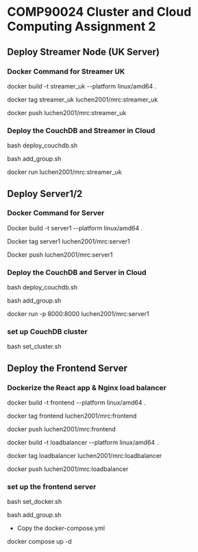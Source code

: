 # COMP90024 Cluster and Cloud Computing Assignment 2

## Deploy Streamer Node (UK Server)

### Docker Command for Streamer UK

docker build -t streamer_uk --platform linux/amd64 .

docker tag streamer_uk luchen2001/mrc:streamer_uk 

docker push luchen2001/mrc:streamer_uk

### Deploy the CouchDB and Streamer in Cloud

bash deploy_couchdb.sh

bash add_group.sh

docker run luchen2001/mrc:streamer_uk

## Deploy Server1/2

### Docker Command for Server

Docker build -t server1 --platform linux/amd64 .

Docker tag server1 luchen2001/mrc:server1

Docker push luchen2001/mrc:server1

### Deploy the CouchDB and Server in Cloud

bash deploy_couchdb.sh

bash add_group.sh

docker run -p 8000:8000 luchen2001/mrc:server1

### set up CouchDB cluster

bash set_cluster.sh

## Deploy the Frontend Server

### Dockerize the React app & Nginx load balancer

docker build -t frontend --platform linux/amd64 .

docker tag frontend luchen2001/mrc:frontend

docker push luchen2001/mrc:frontend

docker build -t loadbalancer --platform linux/amd64 .

docker tag loadbalancer luchen2001/mrc:loadbalancer

docker push luchen2001/mrc:loadbalancer

### set up the frontend server

bash set_docker.sh

bash add_group.sh 

- Copy the docker-compose.yml

docker compose up -d
